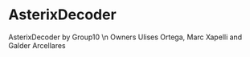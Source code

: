# AsterixDecoder
AsterixDecoder by Group10 \n
Owners Ulises Ortega, Marc Xapelli and Galder Arcellares